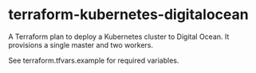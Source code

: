 # terraform-kubernetes-digitalocean

A Terraform plan to deploy a Kubernetes cluster to Digital Ocean. It provisions a single master and two workers.

See terraform.tfvars.example for required variables.